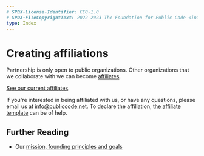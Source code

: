 ```yaml
---
# SPDX-License-Identifier: CC0-1.0
# SPDX-FileCopyrightText: 2022-2023 The Foundation for Public Code <info@publiccode.net>
type: Index
---
```


# Creating affiliations

Partnership is only open to public organizations.
Other organizations that we collaborate with we can become [affiliates](../../glossary/affiliate-definition.md).

[See our current affiliates](../../organization/affiliates.md).

If you're interested in being affiliated with us, or have any questions, please email us at <info@publiccode.net>.
To declare the affiliation, [the affiliate template](affiliate-template.md) can be of help.

## Further Reading

* Our [mission, founding principles and goals](../../organization/mission.md)
